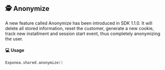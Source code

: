 ## 🕵 Anonymize

A new feature called Anonymize has been introduced in SDK 1.1.0. It will delete all stored 
information, reset the customer, generate a new cookie, track new installment and session start 
event, thus completely anonymizing the user.

#### 💻 Usage

```swift
Exponea.shared.anonymize()
```